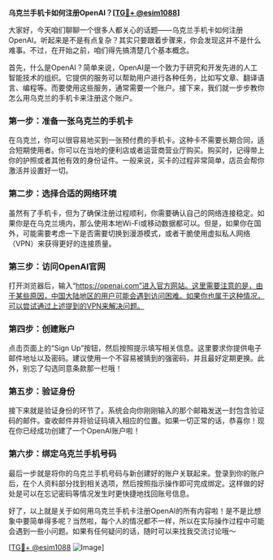 **乌克兰手机卡如何注册OpenAI？[[TG💪+ @esim1088](https://t.me/s/esim1088)]**

大家好，今天咱们聊聊一个很多人都关心的话题——乌克兰手机卡如何注册OpenAI。听起来是不是有点复杂？其实只要跟着步骤来，你会发现这并不是什么难事。不过，在开始之前，咱们得先搞清楚几个基本概念。

首先，什么是OpenAI？简单来说，OpenAI是一个致力于研究和开发先进的人工智能技术的组织。它提供的服务可以帮助用户进行各种任务，比如写文章、翻译语言、编程等。而要使用这些服务，通常需要一个账户。接下来，我们就一步步教你怎么用乌克兰的手机卡来注册这个账户。

### 第一步：准备一张乌克兰的手机卡

在乌克兰，你可以很容易地买到一张预付费的手机卡。这种卡不需要长期合同，适合短期使用者。你可以在当地的便利店或者运营商营业厅购买。购买时，记得带上你的护照或者其他有效的身份证件。一般来说，买卡的过程非常简单，店员会帮你激活并设置好一切。

### 第二步：选择合适的网络环境

虽然有了手机卡，但为了确保注册过程顺利，你需要确认自己的网络连接稳定。如果你是在乌克兰境内，那么使用本地Wi-Fi或移动数据都可以。但是，如果你在国外，可能需要考虑一下是否需要切换到漫游模式，或者干脆使用虚拟私人网络（VPN）来获得更好的连接质量。

### 第三步：访问OpenAI官网

打开浏览器后，输入“https://openai.com”进入官方网站。这里需要注意的是，由于某些原因，中国大陆地区的用户可能会遇到访问困难。如果你也属于这种情况，可以尝试通过上述提到的VPN来解决问题。

### 第四步：创建账户

点击页面上的“Sign Up”按钮，然后按照提示填写相关信息。这里要求你提供电子邮件地址以及密码。建议使用一个不容易被猜到的强密码，并且最好定期更换。此外，别忘了勾选同意条款那一栏哦！

### 第五步：验证身份

接下来就是验证身份的环节了。系统会向你刚刚输入的那个邮箱发送一封包含验证码的邮件。查收邮件并将验证码填入相应的位置。如果一切正常的话，恭喜你！现在你已经成功创建了一个OpenAI账户啦！

### 第六步：绑定乌克兰手机号码

最后一步就是将你的乌克兰手机号码与新创建好的账户关联起来。登录到你的账户后，在个人资料部分找到相关选项，然后按照指示操作即可完成绑定。这样做的好处是可以在忘记密码等情况发生时更快捷地找回账号信息。

好了，以上就是关于如何用乌克兰手机卡注册OpenAI的所有内容啦！是不是比想象中要简单得多呢？当然啦，每个人的情况都不一样，所以在实际操作过程中可能会遇到一些小问题。如果有任何疑问的话，随时可以来找我交流讨论哦～

[[TG💪+ @esim1088](https://t.me/s/esim1088) ![Image](https://i.postimg.cc/4NQfJmqS/Snipaste-2025-05-13-00-14-12.png)]